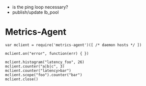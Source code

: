 
  * is the ping loop necessary?
  * publish/update lb\_pool

# Metrics-Agent

    var mclient = require('metrics-agent')([ /* daemon hosts */ ])

    mclient.on("error", function(err) { })

    mclient.histogram("latency_foo", 26)
    mclient.counter("a|b|c", 3)
    mclient.counter("latency>bar")
    mclient.scope("foo").counter("bar")
    mclient.close()

